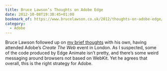 ```yaml
---
title: Bruce Lawson’s Thoughts on Adobe Edge
date: 2012-10-08T19:38:45+01:00
bookmark_of: https://www.brucelawson.co.uk/2012/thoughts-on-adobe-edge/
category:
  - Adobe
---
```

Bruce Lawson followed up on [my brief thoughts][1] with his own, having attended Adobe’s *Create The Web* event in London. As I suspected, some of the code produced by Edge Animate isn’t pretty, and there’s some weird messaging around browsers not based on WebKit. Yet he agrees that overall, this is the right strategy for Adobe.

[1]: /2012/10/adobe_edge
